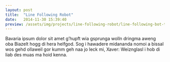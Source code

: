 ```yaml
---
layout: post
title:  "Line Following Robot"
date:   2014-11-30 15:39:40
preview: /assets/img/projects/line-following-robot/line-following-bot-thumb.png
---
```



Bavaria ipsum dolor sit amet g’hupft wia gsprunga wolln dringma aweng oba Biazelt hogg di hera helfgod. Sog i hawadere midananda nomoi a bissal wos gehd ollaweil gor kumm geh naa jo leck mi, Xaver: Weiznglasl i hob di liab des muas ma hoid kenna.
